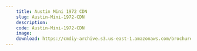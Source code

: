 ```yaml
---
    title: Austin Mini 1972 CDN
    slug: Austin-Mini-1972-CDN
    description:
    code: Austin-Mini-1972-CDN
    image:
    download: https://cmdiy-archive.s3.us-east-1.amazonaws.com/brochures/documents/Austin+Mini+1972+CDN.pdf
---
```

<!-- Content of the page -->

##
        